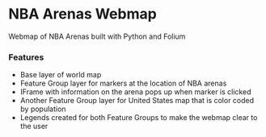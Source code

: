 # NBA Arenas Webmap

Webmap of NBA Arenas built with Python and Folium
<br>

### Features

-    Base layer of world map
-    Feature Group layer for markers at the location of NBA arenas
-    IFrame with information on the arena pops up when marker is clicked
-    Another Feature Group layer for United States map that is color coded by population
-    Legends created for both Feature Groups to make the webmap clear to the user
